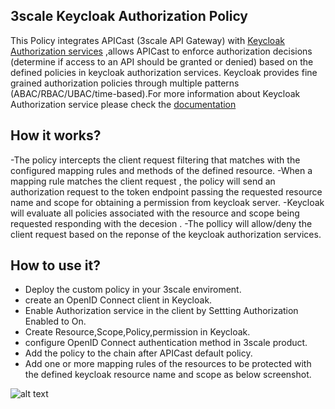 
## 3scale Keycloak Authorization Policy

This Policy integrates APICast (3scale API Gateway) with  [Keycloak Authorization services](https://www.keycloak.org/docs/latest/authorization_services/)  ,allows APICast to enforce authorization decisions (determine if access to an API should be granted or denied)  based on the defined policies in keycloak authorization services.
Keycloak provides fine grained authorization policies  through multiple patterns (ABAC/RBAC/UBAC/time-based).For more information about Keycloak Authorization service please check the [documentation](https://www.keycloak.org/docs/latest/authorization_services/)

## How it works?

-The policy intercepts the client request filtering that matches with the configured mapping rules and methods of the defined resource. 
-When a mapping rule matches the client request , the policy will send an authorization request to the token endpoint passing the requested resource name and scope for obtaining a permission from keycloak server.
 -Keycloak will evaluate all policies associated with the resource and scope being requested responding with the decesion .
 -The pollicy will allow/deny the client request based on the reponse of the keycloak authorization services.
 
 
## How to use it?
 
 - Deploy the custom policy in your 3scale enviroment.
 - create an OpenID Connect client in Keycloak.
 - Enable Authorization service in the client by Settting Authorization Enabled to On.
 - Create Resource,Scope,Policy,permission in Keycloak.
 - configure OpenID Connect authentication method in 3scale product.
 - Add the policy to the chain after APICast default policy.
 - Add one or more mapping rules of the resources to be protected with the defined keycloak resource name and scope as below screenshot.

![alt text](https://github.com/abdelhamidfg/keycloak-Authorization-policy/blob/master/Authorizer-rule.jpg?raw=true)
